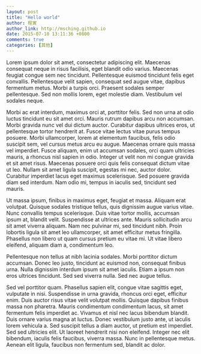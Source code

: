 ```yaml
---
layout: post
title: "Hello world"
author: 程寅
author_link: http://msching.github.io
date: 2015-07-10 13:11:36 +0800
comments: true
categories: [其他]
---
```


Lorem ipsum dolor sit amet, consectetur adipiscing elit. Maecenas consequat neque in risus facilisis, eget blandit odio varius. Maecenas feugiat congue sem nec tincidunt. Pellentesque euismod tincidunt felis eget convallis. Pellentesque velit sapien, consequat sed augue vitae, dapibus fermentum metus. Morbi a turpis orci. Praesent sodales semper pellentesque. Sed non mollis lorem, eget molestie diam. Vestibulum vel sodales neque.

<!--more-->

Morbi ac erat interdum, maximus orci at, porttitor felis. Sed non urna at odio luctus tincidunt eu sit amet orci. Mauris rutrum dapibus arcu non accumsan. Morbi gravida nunc vel dui dictum auctor. Curabitur dapibus ultrices eros, ut pellentesque tortor hendrerit at. Fusce vitae lectus vitae purus tempus posuere. Morbi ullamcorper, lorem at elementum faucibus, felis odio suscipit sem, vel cursus metus arcu eu augue. Maecenas ornare quis massa vel imperdiet. Fusce aliquam, enim ut accumsan sodales, orci quam ultricies mauris, a rhoncus nisl sapien in odio. Integer ut velit non mi congue gravida et sit amet risus. Maecenas posuere orci quis felis consequat dictum vitae ut leo. Nullam sit amet ligula suscipit, egestas mi nec, auctor dolor. Curabitur imperdiet lacus eget maximus scelerisque. Sed posuere gravida diam sed interdum. Nam odio mi, tempus in iaculis sed, tincidunt sed mauris.

Ut massa ipsum, finibus in maximus eget, feugiat et massa. Aliquam erat volutpat. Quisque sodales tristique tellus, quis dignissim augue varius vitae. Nunc convallis tempus scelerisque. Duis vitae tortor mollis, accumsan ipsum at, blandit velit. Suspendisse at ultrices ante. Mauris sollicitudin arcu sit amet viverra aliquam. Nam nec pulvinar mi, sed tincidunt nibh. Proin lobortis ligula sit amet leo ullamcorper, sit amet efficitur metus fringilla. Phasellus non libero ut quam cursus pretium eu vitae mi. Ut vitae libero eleifend, aliquam diam a, condimentum leo.

Pellentesque non tellus at nibh lacinia sodales. Morbi porttitor dictum accumsan. Donec leo justo, tincidunt ac euismod non, consequat finibus urna. Nulla dignissim interdum ipsum sit amet iaculis. Etiam a ipsum non eros ultrices tincidunt. Sed sed viverra nulla. Sed nec augue tellus.

Sed vel porttitor quam. Phasellus sapien elit, congue vitae sagittis eget, vulputate in nisi. Suspendisse in urna gravida, rhoncus orci eget, efficitur enim. Duis auctor risus vitae velit volutpat mollis. Quisque dapibus finibus massa non pharetra. Mauris condimentum condimentum lacus, sit amet fermentum felis imperdiet ac. Vivamus et nisl nec lacus bibendum blandit. Duis ornare varius magna at luctus. Donec vestibulum justo ante, ut iaculis lorem vehicula a. Sed suscipit tellus a diam auctor, ut pretium est imperdiet. Sed sed ultricies elit. Ut laoreet hendrerit nisi non eleifend. Integer nec elit bibendum, iaculis felis faucibus, viverra massa. Nunc in pellentesque metus. Aenean elit ligula, faucibus non fermentum sed, blandit ac dolor.